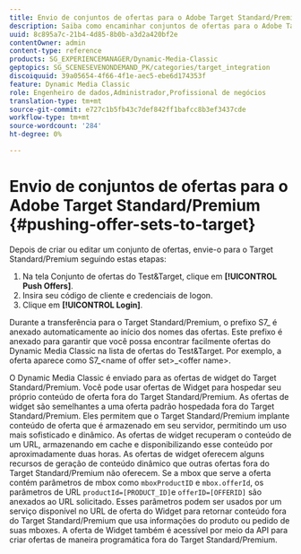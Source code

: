 ```yaml
---
title: Envio de conjuntos de ofertas para o Adobe Target Standard/Premium
description: Saiba como encaminhar conjuntos de ofertas para o Adobe Target Standard/Premium.
uuid: 8c895a7c-21b4-4d85-8b0b-a3d2a420bf2e
contentOwner: admin
content-type: reference
products: SG_EXPERIENCEMANAGER/Dynamic-Media-Classic
geptopics: SG_SCENESEVENONDEMAND_PK/categories/target_integration
discoiquuid: 39a05654-4f66-4f1e-aec5-ebe6d174353f
feature: Dynamic Media Classic
role: Engenheiro de dados,Administrador,Profissional de negócios
translation-type: tm+mt
source-git-commit: e727c1b5fb43c7def842ff1bafcc8b3ef3437cde
workflow-type: tm+mt
source-wordcount: '284'
ht-degree: 0%

---
```



# Envio de conjuntos de ofertas para o Adobe Target Standard/Premium {#pushing-offer-sets-to-target}

Depois de criar ou editar um conjunto de ofertas, envie-o para o Target Standard/Premium seguindo estas etapas:

1. Na tela Conjunto de ofertas do Test&amp;Target, clique em **[!UICONTROL Push Offers]**.
1. Insira seu código de cliente e credenciais de logon.
1. Clique em **[!UICONTROL Login]**.

Durante a transferência para o Target Standard/Premium, o prefixo S7_ é anexado automaticamente ao início dos nomes das ofertas. Este prefixo é anexado para garantir que você possa encontrar facilmente ofertas do Dynamic Media Classic na lista de ofertas do Test&amp;Target. Por exemplo, a oferta aparece como S7_&lt;name of offer set>_&lt;offer name>.

O Dynamic Media Classic é enviado para as ofertas de widget do Target Standard/Premium. Você pode usar ofertas de Widget para hospedar seu próprio conteúdo de oferta fora do Target Standard/Premium. As ofertas de widget são semelhantes a uma oferta padrão hospedada fora do Target Standard/Premium. Eles permitem que o Target Standard/Premium implante conteúdo de oferta que é armazenado em seu servidor, permitindo um uso mais sofisticado e dinâmico. As ofertas de widget recuperam o conteúdo de um URL, armazenando em cache e disponibilizando esse conteúdo por aproximadamente duas horas. As ofertas de widget oferecem alguns recursos de geração de conteúdo dinâmico que outras ofertas fora do Target Standard/Premium não oferecem. Se a mbox que serve a oferta contém parâmetros de mbox como `mboxProductID` e `mbox.offerId`, os parâmetros de URL `productId=[PRODUCT_ID]`e `offerID=[OFFERID]` são anexados ao URL solicitado. Esses parâmetros podem ser usados por um serviço disponível no URL de oferta do Widget para retornar conteúdo fora do Target Standard/Premium que usa informações do produto ou pedido de suas mboxes. A oferta de Widget também é acessível por meio da API para criar ofertas de maneira programática fora do Target Standard/Premium.

